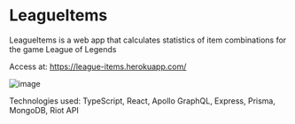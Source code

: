 # LeagueItems

LeagueItems is a web app that calculates statistics of item combinations for the game League of Legends

Access at: https://league-items.herokuapp.com/

![image](https://github.com/thomaszhou01/LeagueItems/assets/50957137/f05eb868-482a-41fd-ad2d-1385903db529)

Technologies used: TypeScript, React, Apollo GraphQL, Express, Prisma, MongoDB, Riot API
